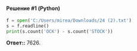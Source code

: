 #### Решение #1 (Python)
```python
f = open('C:/Users/mirea/Downloads/24 (2).txt')
s = f.readline()
print(s.count('OCK') - s.count('STOCK'))
```
**Ответ::** 7626.
